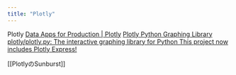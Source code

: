 ```yaml
---
title: "Plotly"
---
```


Plotly
[Data Apps for Production | Plotly](https://plotly.com/)
[Plotly Python Graphing Library](https://plotly.com/python/)
[plotly/plotly.py: The interactive graphing library for Python This project now includes Plotly Express!](https://github.com/plotly/plotly.py)

[[PlotlyのSunburst]]

